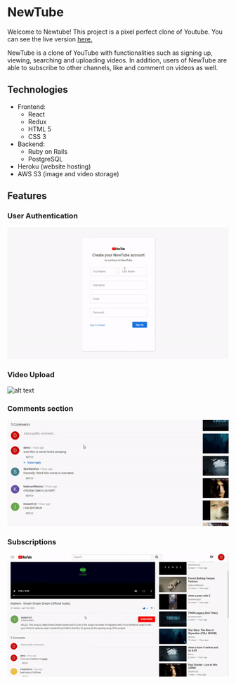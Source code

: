 # NewTube

Welcome to Newtube! This project is a pixel perfect clone of Youtube. You can see the live version [here.](https://new-tube-app.herokuapp.com/#/)

NewTube is a clone of YouTube with functionalities such as signing up, viewing, searching and uploading videos. In addition, users of NewTube are able to subscribe to other channels, like and comment on videos as well.


## Technologies

- Frontend:
    - React
    - Redux
    - HTML 5
    - CSS 3
- Backend:
    - Ruby on Rails
    - PostgreSQL
- Heroku (website hosting)
- AWS S3 (image and video storage)

## Features

### User Authentication
![alt text](img/user-auth.gif "User Authentication")

### Video Upload
![alt text](img/video-upload.gif "Video Upload")

### Comments section
![alt text](img/comments.gif "Comments section")

### Subscriptions
![alt text](img/subscriptions.gif "Subscriptions")